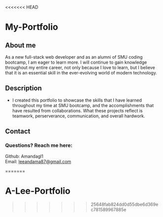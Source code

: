 <<<<<<< HEAD
# My-Portfolio

## About me
As a new full-stack web developer and as an alumni of SMU coding bootcamp, I am  eager to learn more. I will continue to gain knowledge throughout my entire career, not only because I love to learn, but I believe that it is an essential skill in the ever-evolving world of modern technology.

## Description
- I created this portfolio to showcase the skills that I have learned throughout my time at SMU bootcamp, and the accomplishments that have resulted from collaborations. What these projects reflect is teamwork, perserverance, communication, and overall hardwork. 


## Contact

### Questions? Reach me here:  
Github: Amandagl1  
Email: leeandama87@gmail.com


=======
# A-Lee-Portfolio
>>>>>>> 25648fab824dd0d55dbe6d369ec781589967885e
